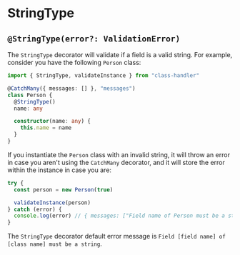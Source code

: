 # StringType

## `@StringType(error?: ValidationError)`

The `StringType` decorator will validate if a field is a valid string. For example, consider you have the following `Person` class:

```typescript
import { StringType, validateInstance } from "class-handler"

@CatchMany({ messages: [] }, "messages")
class Person {
  @StringType()
  name: any

  constructor(name: any) {
    this.name = name
  }
}
```

If you instantiate the `Person` class with an invalid string, it will throw an error in case you aren't using the `CatchMany` decorator, and it will store the error within the instance in case you are:

```typescript
try {
  const person = new Person(true)

  validateInstance(person)
} catch (error) {
  console.log(error) // { messages: ["Field name of Person must be a string"] }
}
```

The `StringType` decorator default error message is `Field [field name] of [class name] must be a string`.
